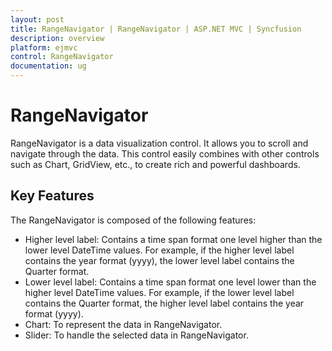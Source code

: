 ```yaml
---
layout: post
title: RangeNavigator | RangeNavigator | ASP.NET MVC | Syncfusion
description: overview
platform: ejmvc
control: RangeNavigator
documentation: ug
---
```


# RangeNavigator

RangeNavigator is a data visualization control.  It allows you to scroll and navigate through the data. This control easily combines with other controls such as Chart, GridView, etc., to create rich and powerful dashboards.

## Key Features

The RangeNavigator is composed of the following features: 

* Higher level label: Contains a time span format one level higher than the lower level DateTime values. For example, if the higher level label contains the year format (yyyy), the lower level label contains the Quarter format.
* Lower level label: Contains a time span format one level lower than the higher level DateTime values. For example, if the lower level label contains the Quarter format, the higher level label contains the year format (yyyy).
* Chart: To represent the data in RangeNavigator.
* Slider: To handle the selected data in RangeNavigator.
